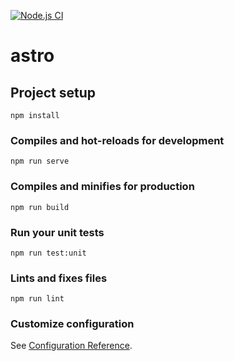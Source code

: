 [![Node.js CI](https://github.com/domx4q/astroProject/actions/workflows/node.js.yml/badge.svg)](https://github.com/domx4q/astroProject/actions/workflows/node.js.yml)

# astro

## Project setup
```
npm install
```

### Compiles and hot-reloads for development
```
npm run serve
```

### Compiles and minifies for production
```
npm run build
```

### Run your unit tests
```
npm run test:unit
```

### Lints and fixes files
```
npm run lint
```

### Customize configuration
See [Configuration Reference](https://cli.vuejs.org/config/).
